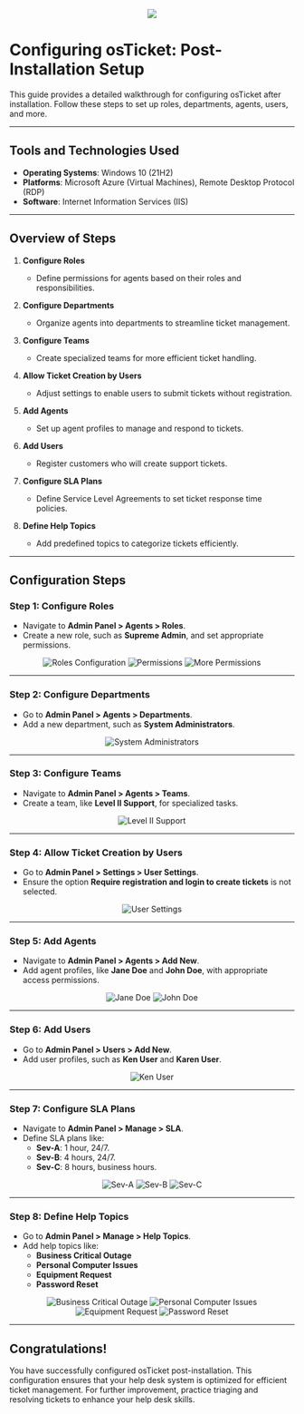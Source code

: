 <p align="center">
<img src="https://i.imgur.com/Clzj7Xs.png"/>
</p>

# Configuring osTicket: Post-Installation Setup

This guide provides a detailed walkthrough for configuring osTicket after installation. Follow these steps to set up roles, departments, agents, users, and more.

---

## Tools and Technologies Used

- **Operating Systems**: Windows 10 (21H2)
- **Platforms**: Microsoft Azure (Virtual Machines), Remote Desktop Protocol (RDP)
- **Software**: Internet Information Services (IIS)

---

## Overview of Steps

1. **Configure Roles**  
   - Define permissions for agents based on their roles and responsibilities.

2. **Configure Departments**  
   - Organize agents into departments to streamline ticket management.

3. **Configure Teams**  
   - Create specialized teams for more efficient ticket handling.

4. **Allow Ticket Creation by Users**  
   - Adjust settings to enable users to submit tickets without registration.

5. **Add Agents**  
   - Set up agent profiles to manage and respond to tickets.

6. **Add Users**  
   - Register customers who will create support tickets.

7. **Configure SLA Plans**  
   - Define Service Level Agreements to set ticket response time policies.

8. **Define Help Topics**  
   - Add predefined topics to categorize tickets efficiently.

---

## Configuration Steps

### Step 1: Configure Roles

- Navigate to **Admin Panel > Agents > Roles**.
- Create a new role, such as **Supreme Admin**, and set appropriate permissions.

<p align="center">
<img src="https://i.imgur.com/SXpTf20.png" alt="Roles Configuration"/>
<img src="https://i.imgur.com/9fBmrZj.png" alt="Permissions"/>
<img src="https://i.imgur.com/1sDBsuZ.png" alt="More Permissions"/>
</p>

---

### Step 2: Configure Departments

- Go to **Admin Panel > Agents > Departments**.
- Add a new department, such as **System Administrators**.

<p align="center">
<img src="https://i.imgur.com/83gWQsO.png" alt="System Administrators"/>
</p>

---

### Step 3: Configure Teams

- Navigate to **Admin Panel > Agents > Teams**.
- Create a team, like **Level II Support**, for specialized tasks.

<p align="center">
<img src="https://i.imgur.com/BnPrcDH.png" alt="Level II Support"/>
</p>

---

### Step 4: Allow Ticket Creation by Users

- Go to **Admin Panel > Settings > User Settings**.
- Ensure the option **Require registration and login to create tickets** is not selected.

<p align="center">
<img src="https://i.imgur.com/QsJjOuM.png" alt="User Settings"/>
</p>

---

### Step 5: Add Agents

- Navigate to **Admin Panel > Agents > Add New**.
- Add agent profiles, like **Jane Doe** and **John Doe**, with appropriate access permissions.

<p align="center">
<img src="https://i.imgur.com/ujpOdKM.png" alt="Jane Doe"/>
<img src="https://i.imgur.com/aKTJ01A.png" alt="John Doe"/>
</p>

---

### Step 6: Add Users

- Go to **Admin Panel > Users > Add New**.
- Add user profiles, such as **Ken User** and **Karen User**.

<p align="center">
<img src="https://i.imgur.com/vbPd3uK.png" alt="Ken User"/>
</p>

---

### Step 7: Configure SLA Plans

- Navigate to **Admin Panel > Manage > SLA**.
- Define SLA plans like:
  - **Sev-A**: 1 hour, 24/7.
  - **Sev-B**: 4 hours, 24/7.
  - **Sev-C**: 8 hours, business hours.

<p align="center">
<img src="https://i.imgur.com/6AAF3Ju.png" alt="Sev-A"/>
<img src="https://i.imgur.com/izcD74X.png" alt="Sev-B"/>
<img src="https://i.imgur.com/xKzdp7w.png" alt="Sev-C"/>
</p>

---

### Step 8: Define Help Topics

- Go to **Admin Panel > Manage > Help Topics**.
- Add help topics like:
  - **Business Critical Outage**
  - **Personal Computer Issues**
  - **Equipment Request**
  - **Password Reset**

<p align="center">
<img src="https://i.imgur.com/Xdhp63v.png" alt="Business Critical Outage"/>
<img src="https://i.imgur.com/3Y7k2o1.png" alt="Personal Computer Issues"/>
<img src="https://i.imgur.com/Z0eIGea.png" alt="Equipment Request"/>
<img src="https://i.imgur.com/ndOdtTZ.png" alt="Password Reset"/>
</p>

---

## Congratulations!

You have successfully configured osTicket post-installation. This configuration ensures that your help desk system is optimized for efficient ticket management. For further improvement, practice triaging and resolving tickets to enhance your help desk skills.
